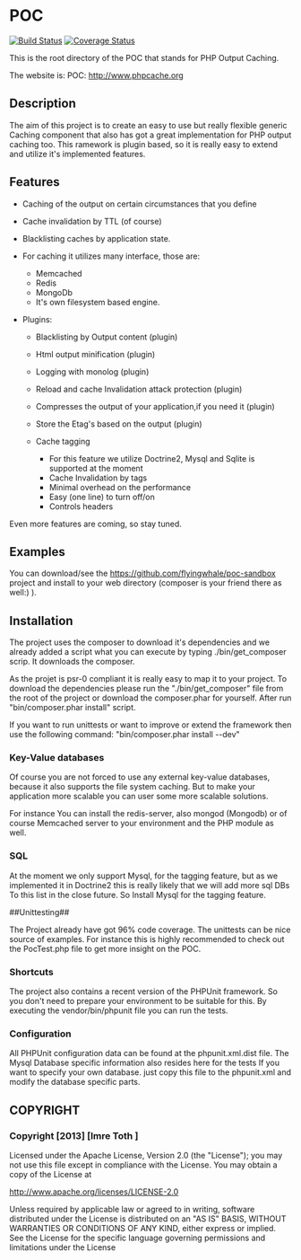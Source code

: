 # POC

[![Build Status](https://travis-ci.org/flyingwhale/poc.png?branch=master)](https://travis-ci.org/flyingwhale/poc)
[![Coverage Status](https://coveralls.io/repos/flyingwhale/poc/badge.png?branch=master)](https://coveralls.io/r/flyingwhale/poc?branch=master)

This is the root directory of the
POC that stands for PHP Output Caching.

The website is:
    POC: http://www.phpcache.org

## Description

The aim of this project is to create an easy to use but really flexible generic Caching component that also has got a great
implementation for 
PHP output caching too. This ramework is plugin based, so it is really easy to extend and utilize it's implemented features.

## Features

 * Caching of the output on certain circumstances that you define
 * Cache invalidation by TTL (of course)
 * Blacklisting caches by application state.

 * For caching it utilizes many interface, those are:
   * Memcached
   * Redis
   * MongoDb
   * It's own filesystem based engine.

 * Plugins:
   * Blacklisting by Output content (plugin)
   * Html output minification (plugin)
   * Logging with monolog (plugin)
   * Reload and cache Invalidation attack protection (plugin)
   * Compresses the output of your application,if you need it (plugin)
   * Store the Etag's based on the output (plugin)

   * Cache tagging
     * For this feature we utilize Doctrine2, Mysql and Sqlite is supported at the
       moment
     * Cache Invalidation by tags
     * Minimal overhead on the performance
     * Easy (one line) to turn off/on
     * Controls headers

Even more features are coming, so stay tuned.

## Examples ##
You can download/see the https://github.com/flyingwhale/poc-sandbox project and
install to your web directory (composer is your friend there as well:) ).

## Installation ##

The project uses the composer to download it's dependencies and we already added
a script what you can execute by typing ./bin/get_composer scrip. It downloads
the composer.

As the projet is psr-0 compliant it is really easy to map it to your project.
To download the dependencies please run the "./bin/get_composer" file from the
root of the project or download the composer.phar for yourself.
After run "bin/composer.phar install" script.

If you want to run unittests or want to improve or extend the framework then
use the following command:
"bin/composer.phar install --dev"

### Key-Value databases

Of course you are not forced to use any external key-value databases,
because it also supports the file system caching. But to make your application
more scalable you can user some more scalable solutions.

For instance You can install the redis-server, also  mongod (Mongodb) or
of course Memcached server to your environment and the PHP module as well.

### SQL ###

At the moment we only support Mysql, for the tagging feature, but as we
implemented it in Doctrine2 this is really likely that we will add more sql DBs
To this list in the close future.
So Install Mysql for the tagging feature.

##Unittesting##

The Project already have got 96% code coverage. The unittests can be nice source of examples.
For instance this is highly recommended to check out the PocTest.php file to get
more insight on the POC.

### Shortcuts ###

The project also contains a recent version of the PHPUnit framework. So you
don't need to prepare your environment to be suitable for this. By executing the
vendor/bin/phpunit file you can run the tests.

### Configuration ###

All PHPUnit configuration data can be found at the phpunit.xml.dist file.
The Mysql Database specific information also resides here for the tests If you
want to specify your own database. just copy this file to the phpunit.xml
and modify the database specific parts.


## COPYRIGHT ##

### Copyright [2013] [Imre Toth <tothimre at gmail>] ###

Licensed under the Apache License, Version 2.0 (the "License");
you may not use this file except in compliance with the License.
You may obtain a copy of the License at

 http://www.apache.org/licenses/LICENSE-2.0

Unless required by applicable law or agreed to in writing, software
distributed under the License is distributed on an "AS IS" BASIS,
WITHOUT WARRANTIES OR CONDITIONS OF ANY KIND, either express or implied.
See the License for the specific language governing permissions and
limitations under the License

